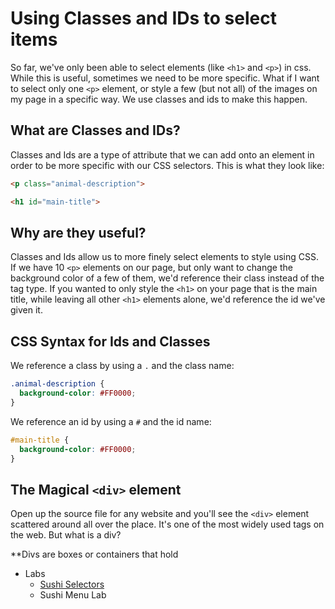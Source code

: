 # Using Classes and IDs to select items

So far, we've only been able to select elements (like `<h1>` and `<p>`) in css. While this is useful, sometimes we need to be more specific. What if I want to select only one `<p>` element, or style a few (but not all) of the images on my page in a specific way. We use classes and ids to make this happen.

## What are Classes and IDs?
Classes and Ids are a type of attribute that we can add onto an element in order to be more specific with our CSS selectors. This is what they look like:

```html
<p class="animal-description">
```
```html
<h1 id="main-title">
```
## Why are they useful?
Classes and Ids allow us to more finely select elements to style using CSS. If we have 10 `<p>` elements on our page, but only want to change the background color of a few of them, we'd reference their class instead of the tag type. If you wanted to only style the `<h1>` on your page that is the main title, while leaving all other `<h1>` elements alone, we'd reference the id we've given it.

## CSS Syntax for Ids and Classes
We reference a class by using a `.` and the class name:

```css
.animal-description {
  background-color: #FF0000;
}
```

We reference an id by using a `#` and the id name:

```css
#main-title {
  background-color: #FF0000;
}
```
## The Magical `<div>` element
Open up the source file for any website and you'll see the `<div>` element scattered around all over the place. It's one of the most widely used tags on the web. But what is a div?

**Divs are boxes or containers that hold



+ Labs
  + [Sushi Selectors](https://flukeout.github.io/)
  + Sushi Menu Lab
